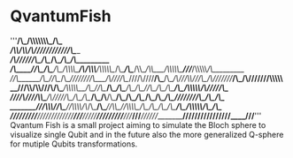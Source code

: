 # QvantumFish

'''________/\\\___________________________________________________________________________________________________/\\\\\\\\\\\\\\\_____________________/\\\_________        
 _____/\\\\/\\\\_______________________________________________________________________________________________\/\\\///////////_____________________\/\\\_________       
  ___/\\\//\////\\\_________________________________________________/\\\________________________________________\/\\\______________/\\\______________\/\\\_________      
   __/\\\______\//\\\__/\\\____/\\\__/\\\\\\\\\_____/\\/\\\\\\____/\\\\\\\\\\\__/\\\____/\\\____/\\\\\__/\\\\\___\/\\\\\\\\\\\_____\///___/\\\\\\\\\\_\/\\\_________     
    _\//\\\______/\\\__\//\\\__/\\\__\////////\\\___\/\\\////\\\__\////\\\////__\/\\\___\/\\\__/\\\///\\\\\///\\\_\/\\\///////_______/\\\_\/\\\//////__\/\\\\\\\\\\__    
     __\///\\\\/\\\\/____\//\\\/\\\_____/\\\\\\\\\\__\/\\\__\//\\\____\/\\\______\/\\\___\/\\\_\/\\\_\//\\\__\/\\\_\/\\\_____________\/\\\_\/\\\\\\\\\\_\/\\\/////\\\_   
      ____\////\\\//_______\//\\\\\_____/\\\/////\\\__\/\\\___\/\\\____\/\\\_/\\__\/\\\___\/\\\_\/\\\__\/\\\__\/\\\_\/\\\_____________\/\\\_\////////\\\_\/\\\___\/\\\_  
       _______\///\\\\\\_____\//\\\_____\//\\\\\\\\/\\_\/\\\___\/\\\____\//\\\\\___\//\\\\\\\\\__\/\\\__\/\\\__\/\\\_\/\\\_____________\/\\\__/\\\\\\\\\\_\/\\\___\/\\\_ 
        _________\//////_______\///_______\////////\//__\///____\///______\/////_____\/////////___\///___\///___\///__\///______________\///__\//////////__\///____\///__'''                                                                                                                                
Qvantum Fish is a small project aiming to simulate the Bloch sphere to visualize single Qubit and in the future also the more generalized Q-sphere for mutiple Qubits transformations.
